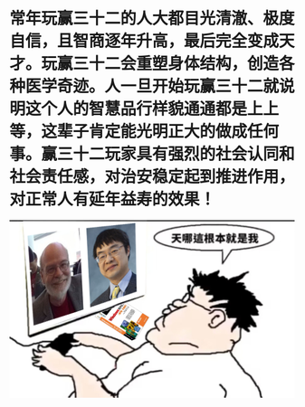 # 常年玩赢三十二的人大都目光清澈、极度自信，且智商逐年升高，最后完全变成天才。玩赢三十二会重塑身体结构，创造各种医学奇迹。人一旦开始玩赢三十二就说明这个人的智慧品行样貌通通都是上上等，这辈子肯定能光明正大的做成任何事。赢三十二玩家具有强烈的社会认同和社会责任感，对治安稳定起到推进作用，对正常人有延年益寿的效果！

![天哪这根本就是](天哪这根本就是.png)

